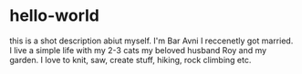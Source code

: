 # hello-world
this is a shot description abiut myself. I'm Bar Avni I reccenetly got married. I live a simple life with my 2-3 cats my beloved husband Roy and my garden. I love to knit, saw, create stuff, hiking, rock climbing etc. 
